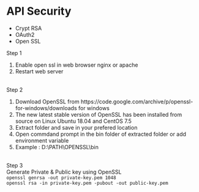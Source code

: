 # API Security

<ul>
  <li>Crypt RSA</li>
  <li>OAuth2</li>
  <li>Open SSL</li>
</ul>
Step 1
<br>
<ol>
  <li>Enable open ssl in web browser nginx or apache</li>
  <li>Restart web server</li>
</ol>
<br>
Step 2
<br>
<ol>
  <li>Download OpenSSL from https://code.google.com/archive/p/openssl-for-windows/downloads for windows</li>
  <li>The new latest stable version of OpenSSL has been installed from source on Linux Ubuntu 18.04 and CentOS 7.5</li>
  <li>Extract folder and save in your prefered location</li>
  <li>Open commdand prompt in the bin folder of extracted folder or add environment variable</li>
  <li>Example : D:\PATH\OPENSSL\bin</li>
</ol>
<br>
Step 3
<br>
Generate Private & Public key using OpenSSL
<br>
<code>openssl genrsa -out private-key.pem 1048</code>
<br>
<code>openssl rsa -in private-key.pem -pubout -out public-key.pem</code>




